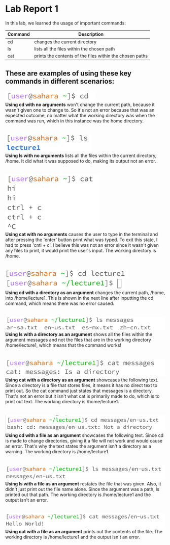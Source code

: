 # Lab Report 1

In this lab, we learned the usage of important commands:

| Command | Description |
| --- | ----------- |
| cd | changes the current directory |
| ls | lists all the files within the chosen path |  
| cat | prints the contents of the files within the chosen paths |  


These are examples of using these key commands in different scenarios:  
---
![Image](EmptyCd.png)  
**Using cd with no arguments** won't change the current path, because it wasn't given one to change to. So it's not an error because that was an expected outcome, no matter what the working directory was when the command was run, which in this instance was the home directory.  
<br> <br>
![Image](EmptyLs.png)  
**Using ls with no arguments** lists all the files within the current directory, /home. It did what it was supposed to do, making its output not an error.  
<br> <br>
![Image](EmptyCat.png)  
**Using cat with no arguments** causes the user to type in the terminal and after pressing the 'enter' button print what was typed. To exit this state, I had to press 'cntl + c'. I believe this was not an error since it wasn't given any files to print, it would print the user's input. The working directory is /home.  
<br> <br>
![Image](DireCd.png)  ![Image](DireCdd.png)  
**Using cd with a directory as an argument** changes the current path, /home, into /home/lecture1. This is shown in the next line after inputting the cd command, which means there was no error caused.  
<br> <br>
![Image](DireLs.png)  
**Using ls with a directory as an argument** shows all the files within the argument messages and not the files that are in the working directory /home/lecture1, which means that the command works!  
<br> <br>
![Image](DireCat.png)  
**Using cat with a directory as an argument** showcases the following text. Since a directory is a file that stores files, it means it has no direct text to print out. So the cat command just states that messages is a directory. That's not an error but it isn't what cat is primarily made to do, which is to print out text. The working directory is /home/lecture1.   
<br> <br>
![Image](FileCd.png)  
**Using cd with a file as an argument** showcases the following text. Since cd is made to change directories, giving it a file will not work and would cause an error. That's why the text states the argument isn't a directory as a warning. The working directory is /home/lecture1.   
<br> <br>
![Image](FileLs.png)  
**Using ls with a file as an argument** restates the file that was given. Also, it didn't just print out the file name alone. Since the argument was a path, ls printed out that path. The working directory is /home/lecture1 and the output isn't an error.   
<br> <br>
![Image](FileCat.png)  
**Using cat with a file as an argument** prints out the contents of the file. The working directory is /home/lecture1 and the output isn't an error. 
<br> <br>

